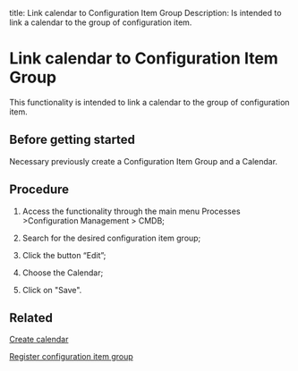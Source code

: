 title: Link calendar to Configuration Item Group
Description: Is intended to link a calendar to the group of configuration item.
# Link calendar to Configuration Item Group

This functionality is intended to link a calendar to the group of configuration item.

Before getting started
--------------------------

Necessary previously create a Configuration Item Group and a Calendar.

Procedure
-------------

1.  Access the functionality through the main menu Processes \>Configuration
    Management \> CMDB;

2.  Search for the desired configuration item group;

3.  Click the button “Edit”;

4.  Choose the Calendar;

5.  Click on "Save".

Related
-----------

[Create calendar](/en-us/4biz-helium/platform-administration/time/create-calendar.html)

[Register configuration item group](/en-us/4biz-helium/processes/configuration/configuration/register-configuration-item-group.html)
